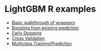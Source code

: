 LightGBM R examples
====
* [Basic walkthrough of wrappers](basic_walkthrough.R)
* [Boosting from existing prediction](boost_from_prediction.R)
* [Early Stopping](early_stopping.R)
* [Cross Validation](cross_validation.R)
* [Multiclass Training/Prediction](multiclass.R)
